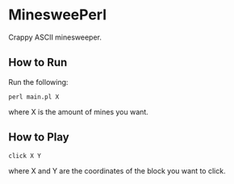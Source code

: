 # MinesweePerl
Crappy ASCII minesweeper.

## How to Run

Run the following:

```
perl main.pl X
```

where X is the amount of mines you want.

## How to Play

```
click X Y
```

where X and Y are the coordinates of the block you want to click.
